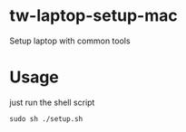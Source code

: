 # tw-laptop-setup-mac
Setup laptop with common tools

# Usage
just run the shell script

```shell script
sudo sh ./setup.sh
```
